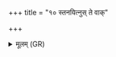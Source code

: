 +++
title = "१० स्तनयित्नुस् ते वाक्"

+++
<details><summary>मूलम् (GR)</summary>

स्तनयित्नुस् ते वाक् प्रजापते  
वृषा शुष्मं क्षिपसि भूम्याम् अधि ।  
अग्नेर् वातान् मधुकशा हि जज्ञे  
मरुताम् उग्रा नप्तिः ॥
</details>